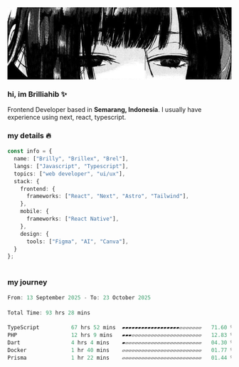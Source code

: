 <div align="center" style="display: flex; justify-content: center;">
    <img align="center" src="./public/banner.jpg" alt="Msafdev Header" style="width: 100%; height: auto">
</div>

### hi, im Brilliahib ✨

Frontend Developer based in **Semarang, Indonesia**. I usually have experience using next, react, typescript.

### my details 🔥

```typescript
const info = {
  name: ["Brilly", "Brillex", "Brel"],
  langs: ["Javascript", "Typescript"],
  topics: ["web developer", "ui/ux"],
  stack: {
    frontend: {
      frameworks: ["React", "Next", "Astro", "Tailwind"],
    },
    mobile: {
      frameworks: ["React Native"],
    },
    design: {
      tools: ["Figma", "AI", "Canva"],
  }
};
```

#

### my journey
<!--START_SECTION:waka-->

```typescript
From: 13 September 2025 - To: 23 October 2025

Total Time: 93 hrs 28 mins

TypeScript          67 hrs 52 mins  ▰▰▰▰▰▰▰▰▰▰▰▰▰▰▰▰▰▰▱▱▱▱▱▱▱   71.60 %
PHP                 12 hrs 9 mins   ▰▰▰▱▱▱▱▱▱▱▱▱▱▱▱▱▱▱▱▱▱▱▱▱▱   12.83 %
Dart                4 hrs 4 mins    ▰▱▱▱▱▱▱▱▱▱▱▱▱▱▱▱▱▱▱▱▱▱▱▱▱   04.30 %
Docker              1 hr 40 mins    ▱▱▱▱▱▱▱▱▱▱▱▱▱▱▱▱▱▱▱▱▱▱▱▱▱   01.77 %
Prisma              1 hr 22 mins    ▱▱▱▱▱▱▱▱▱▱▱▱▱▱▱▱▱▱▱▱▱▱▱▱▱   01.44 %
```

<!--END_SECTION:waka-->
